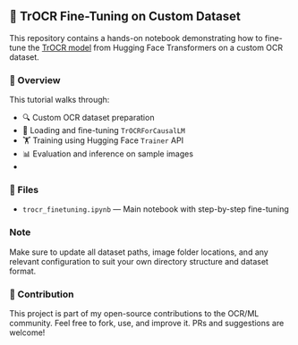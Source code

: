 ## 🚀 TrOCR Fine-Tuning on Custom Dataset

This repository contains a hands-on notebook demonstrating how to fine-tune the [TrOCR model](https://huggingface.co/microsoft/trocr-base-stage1) from Hugging Face Transformers on a custom OCR dataset.

### 📘 Overview

This tutorial walks through:

- 🔍 Custom OCR dataset preparation
- 🧠 Loading and fine-tuning `TrOCRForCausalLM`
- 🏋️ Training using Hugging Face `Trainer` API
- 📊 Evaluation and inference on sample images
- 
### 📂 Files

- `trocr_finetuning.ipynb` — Main notebook with step-by-step fine-tuning


### Note
Make sure to update all dataset paths, image folder locations, and any relevant configuration to suit your own directory structure and dataset format.

### 🙌 Contribution
This project is part of my open-source contributions to the OCR/ML community.
Feel free to fork, use, and improve it. PRs and suggestions are welcome!
